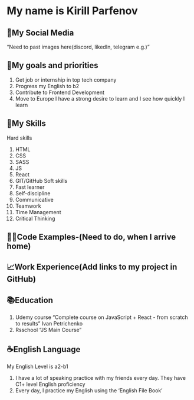 # **My name is Kirill Parfenov**

## :iphone:My Social Media 
“Need to past images here(discord, likedIn, telegram e.g.)”

## :dart:My goals and priorities
 1. Get job or internship in top tech company
 2. Progress my English to b2
 3. Contribute to Frontend Development
 4. Move to Europe
I have a strong desire to learn and I see how quickly I learn

## :book:My Skills
Hard skills
 1. HTML
 2. CSS
 3. SASS
 4. JS
 5. React
 6. GIT/GitHub
Soft skills
 1. Fast learner
 2. Self-discipline
 3. Communicative
 4. Teamwork
 5. Time Management 
 6. Critical Thinking

## :technologist:Code Examples-(Need to do, when I arrive home)

## :chart_with_upwards_trend:Work Experience(Add links to my project in GitHub)

## :books:Education 
 1. Udemy course “Complete course on JavaScript + React - from scratch to results” Ivan Petrichenko
 2. Rsschool “JS Main Course”

## :coffee:English Language 
My English Level is a2-b1
 1. I have a lot of speaking practice with my friends every day. They have C1+ level English proficiency
 2. Every day, I practice my English using the ‘English File Book’



